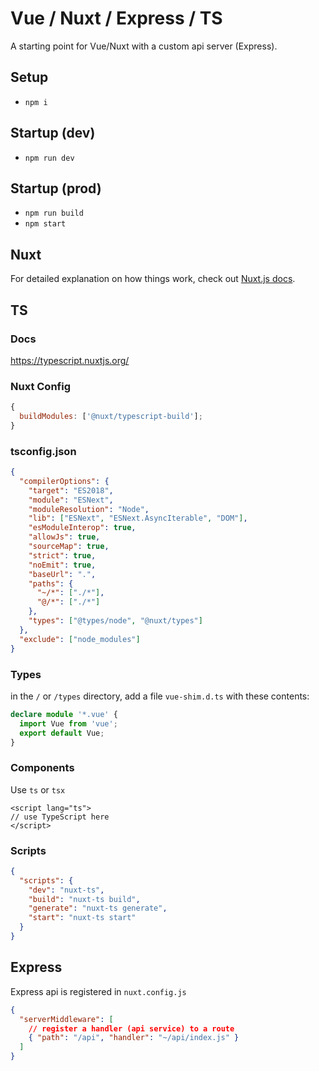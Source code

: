 # Vue / Nuxt / Express / TS

A starting point for Vue/Nuxt with a custom api server (Express).

## Setup

- `npm i`

## Startup (dev)

- `npm run dev`

## Startup (prod)

- `npm run build`
- `npm start`

## Nuxt

For detailed explanation on how things work, check out [Nuxt.js docs](https://nuxtjs.org).

## TS

### Docs

https://typescript.nuxtjs.org/

### Nuxt Config

```js
{
  buildModules: ['@nuxt/typescript-build'];
}
```

### tsconfig.json

```json
{
  "compilerOptions": {
    "target": "ES2018",
    "module": "ESNext",
    "moduleResolution": "Node",
    "lib": ["ESNext", "ESNext.AsyncIterable", "DOM"],
    "esModuleInterop": true,
    "allowJs": true,
    "sourceMap": true,
    "strict": true,
    "noEmit": true,
    "baseUrl": ".",
    "paths": {
      "~/*": ["./*"],
      "@/*": ["./*"]
    },
    "types": ["@types/node", "@nuxt/types"]
  },
  "exclude": ["node_modules"]
}
```

### Types

in the `/` or `/types` directory, add a file `vue-shim.d.ts` with these contents:

```ts
declare module '*.vue' {
  import Vue from 'vue';
  export default Vue;
}
```

### Components

Use `ts` or `tsx`

```vue
<script lang="ts">
// use TypeScript here
</script>
```

### Scripts

```json
{
  "scripts": {
    "dev": "nuxt-ts",
    "build": "nuxt-ts build",
    "generate": "nuxt-ts generate",
    "start": "nuxt-ts start"
  }
}
```

## Express

Express api is registered in `nuxt.config.js`

```json
{
  "serverMiddleware": [
    // register a handler (api service) to a route
    { "path": "/api", "handler": "~/api/index.js" }
  ]
}
```
